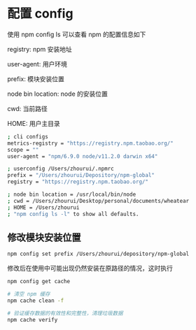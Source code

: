 # 配置 config

使用 npm config ls 可以查看 npm 的配置信息如下

registry: npm 安装地址

user-agent: 用户环境

prefix: 模块安装位置

node bin location: node 的安装位置

cwd: 当前路径

HOME: 用户主目录

```bash
; cli configs
metrics-registry = "https://registry.npm.taobao.org/"
scope = ""
user-agent = "npm/6.9.0 node/v11.2.0 darwin x64"

; userconfig /Users/zhourui/.npmrc
prefix = "/Users/zhourui/Depository/npm-global"
registry = "https://registry.npm.taobao.org/"

; node bin location = /usr/local/bin/node
; cwd = /Users/zhourui/Desktop/personal/documents/wheatear
; HOME = /Users/zhourui
; "npm config ls -l" to show all defaults.
```

## 修改模块安装位置

```bash
npm config set prefix /Users/zhourui/depository/npm-global
```

修改后在使用中可能出现仍然安装在原路径的情况，这时执行

```bash
npm config get cache

# 清空 npm 缓存
npm cache clean -f

# 验证缓存数据的有效性和完整性，清理垃圾数据
npm cache verify
```
